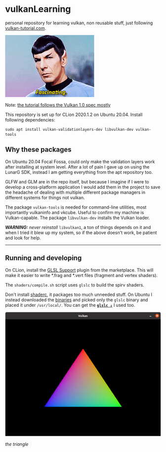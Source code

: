 # vulkanLearning
personal repository for learning vulkan, non reusable stuff, just following [vulkan-tutorial.com](https://vulkan-tutorial.com/).

![](images/spock.gif)

Note: [the tutorial follows the Vulkan 1.0 spec mostly](https://www.khronos.org/registry/vulkan/specs/1.0/html/)

This repository is set up for CLion 2020.1.2 on Ubuntu 20.04. Install following dependencies:

    sudo apt install vulkan-validationlayers-dev libvulkan-dev vulkan-tools
    
## Why these packages

On Ubuntu 20.04 Focal Fossa, could only make the validation layers work after installing at system level. 
After a lot of pain I gave up on using the LunarG SDK, instead I am getting everything from the apt repository too. 

GLFW and GLM are in the repo itself, but because I imagine if I were to develop a cross-platform application I would add them
in the project to save the headache of dealing with multiple different package managers in different systems for things 
not vulkan. 

The package `vulkan-tools` is needed for command-line utilities, most importantly vulkaninfo and vkcube. Useful to confirm my machine is Vulkan-capable.
The package `libvulkan-dev` installs the Vulkan loader.

***WARNING:*** *never reinstall* `libvulkan1`, a ton of things depends on it and when I tried it blew up my system, so if 
the above doesn't work, be patient and look for help.    

---

## Running and developing

On CLion, install the [GLSL Support](https://plugins.jetbrains.com/plugin/6993-glsl-support) plugin from the marketplace.
This will make it easier to write *.frag and *.vert files (fragment and vertex shaders).

The `shaders/compile.sh` script uses `glslc` to build the spirv shaders.

Don't install [shaderc](https://github.com/google/shaderc), it packages too much unneeded stuff. On Ubuntu I instead downloaded the [binaries](https://storage.googleapis.com/shaderc/badges/build_link_linux_clang_release.html)
and picked only the `glslc` binary and placed it under `/usr/local/`. You can get the  [**`glslc ↓`**](https://drive.google.com/uc?export=download&confirm=c8GS&id=1koFW-DJjkRWG5IMBVgz7rsDUaZRIWVyP)  I used too.

![](images/the_triangle.png)

*the triangle*

